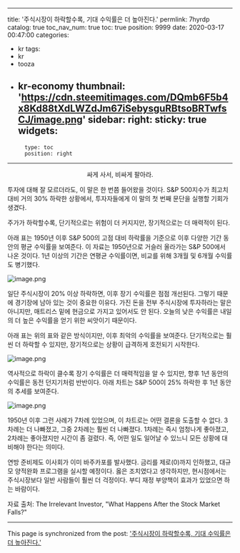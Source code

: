 
---
title: '주식시장이 하락할수록, 기대 수익률은 더 높아진다.'
permlink: 7hyrdp
catalog: true
toc_nav_num: true
toc: true
position: 9999
date: 2020-03-17 00:47:00
categories:
- kr
tags:
- kr
- tooza
- kr-economy
thumbnail: 'https://cdn.steemitimages.com/DQmb6F5b4x8Kd88tXdLWZdJm67iSebysguRBtsoBRTwfsCJ/image.png'
sidebar:
    right:
        sticky: true
widgets:
    -
        type: toc
        position: right
---


<center>
싸게 사서, 비싸게 팔아라.
</center>

투자에 대해 잘 모르더라도, 이 말은 한 번쯤 들어왔을 것이다. S&P 500지수가 최고치 대비 거의 30% 하락한 상황에서, 투자자들에게 이 말의 첫 번째 문단을 실행할 기회가 생겼다.



주가가 하락할수록, 단기적으로는 위험이 더 커지지만, 장기적으로는 더 매력적이 된다.


아래 표는 1950년 이후 S&P 500의 고점 대비 하락률을 기준으로 이후 다양한 기간 동안의 평균 수익률을 보여준다. 이 자료는 1950년으로 거슬러 올라가는 S&P 500에서 나온 것이다. 1년 이상의 기간은 연평균 수익률이면, 비교를 위해 3개월 및 6개월 수익률도 병기했다.


![image.png](https://cdn.steemitimages.com/DQmb6F5b4x8Kd88tXdLWZdJm67iSebysguRBtsoBRTwfsCJ/image.png)



일단 주식시장이 20% 이상 하락하면, 이후 장기 수익률은 점점 개선된다. 그렇기 때문에 경기장에 남아 있는 것이 중요한 이유다. 가진 돈을 전부 주식시장에 투자하라는 말은 아니지만, 매트리스 밑에 현금으로 가지고 있어서도 안 된다. 오늘의 낮은 수익률은 내일의 더 높은 수익률을 얻기 위한 씨앗이기 때문이다.




아래 표는 위의 표와 같은 방식이지만, 이후 최악의 수익률을 보여준다. 단기적으로는 훨씬 더 하락할 수 있지만, 장기적으로는 상황이 급격하게 호전되기 시작한다.



![image.png](https://cdn.steemitimages.com/DQmUkia5PLCtnSGgabmkXqmH5DVvfMhSdZYSJy8Qu57WpEi/image.png)



역사적으로 하락이 클수록 장기 수익률은 더 매력적임을 알 수 있지만, 향후 1년 동안의 수익률은 동전 던지기처럼 반반이다. 아래 차트는 S&P 500이 25% 하락한 후 1년 동안의 추세를 보여준다.



![image.png](https://cdn.steemitimages.com/DQmPqktnHn7ty57A3dn173cugE1fW1u6ByW91pgVng1bxmS/image.png)



1950년 이후 그런 사례가 7차례 있었으며, 이 차트로는 어떤 결론을 도출할 수 없다. 3차례는 더 나빠졌고, 그중 2차례는 훨씬 더 나빠졌다. 1차례는 즉시 엄청나게 좋아졌고, 2차례는 좋아졌지만 시간이 좀 걸렸다. 즉, 어떤 일도 일어날 수 있느니 모든 상황에 대비해야 한다는 의미다.


연방 준비제도 이사회가 이미 바주카포를 발사했다. 금리를 제로(0)까지 인하했고, 대규모 양적완화 프로그램을 실시할 예정이다. 옳은 조치였다고 생각하지만, 현시점에서는 주식시장보다 일반 사람들이 훨씬 더 걱정이다. 부디 재정 부양책이 효과가 있었으면 하는 바람이다.


자료 출처: The Irrelevant Investor, "What Happens After the Stock Market Falls?"

- - -

This page is synchronized from the post: ['주식시장이 하락할수록, 기대 수익률은 더 높아진다.'](https://steemit.com/@pius.pius/7hyrdp)
